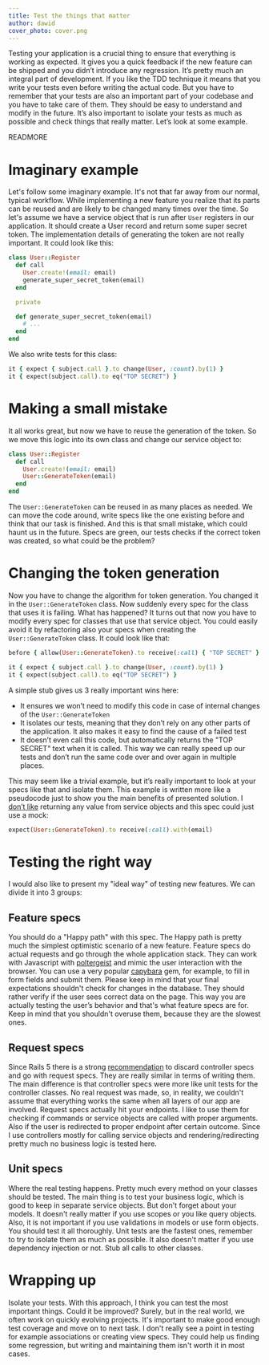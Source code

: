 ```yaml
---
title: Test the things that matter
author: dawid
cover_photo: cover.png
---
```


Testing your application is a crucial thing to ensure that everything is working as expected. It gives you a quick feedback if the new feature can be shipped and you didn’t introduce any regression. It’s pretty much an integral part of development. If you like the TDD technique it means that you write your tests even before writing the actual code. But you have to remember that your tests are also an important part of your codebase and you have to take care of them. They should be easy to understand and modify in the future. It’s also important to isolate your tests as much as possible and check things that really matter. Let’s look at some example.

READMORE

# Imaginary example

Let's follow some imaginary example. It's not that far away from our normal, typical workflow. While implementing a new feature you realize that its parts can be reused and are likely to be changed many times over the time. So let's assume we have a service object that is run after `User` registers in our application. It should create a User record and return some super secret token. The implementation details of generating the token are not really important. It could look like this:

```ruby
class User::Register
  def call
    User.create!(email: email)
    generate_super_secret_token(email)
  end

  private

  def generate_super_secret_token(email)
    # ...
  end
end
```

We also write tests for this class:

```ruby
it { expect { subject.call }.to change(User, :count).by(1) }
it { expect(subject.call).to eq("TOP SECRET") }
```

# Making a small mistake

It all works great, but now we have to reuse the generation of the token. So we move this logic into its own class and change our service object to:

```ruby
class User::Register
  def call
    User.create!(email: email)
    User::GenerateToken(email)
  end
end
```

The `User::GenerateToken` can be reused in as many places as needed. We can move the code around, write specs like the one existing before and think that our task is finished. And this is that small mistake, which could haunt us in the future. Specs are green, our tests checks if the correct token was created, so what could be the problem?

# Changing the token generation

Now you have to change the algorithm for token generation. You changed it in the `User::GenerateToken` class. Now suddenly every spec for the class that uses it is failing. What has happened? It turns out that now you have to modify every spec for classes that use that service object. You could easily avoid it by refactoring also your specs when creating the `User::GenerateToken` class. It could look like that:

```ruby
before { allow(User::GenerateToken).to receive(:call) { "TOP SECRET" } }

it { expect { subject.call }.to change(User, :count).by(1) }
it { expect(subject.call).to eq("TOP SECRET") }
```

A simple stub gives us 3 really important wins here:

- It ensures we won’t need to modify this code in case of internal changes of the `User::GenerateToken`
- It isolates our tests, meaning that they don’t rely on any other parts of the application. It also makes it easy to find the cause of a failed test
- It doesn’t even call this code, but automatically returns the "TOP SECRET" text when it is called. This way we can really speed up our tests and don’t run the same code over and over again in multiple places.

This may seem like a trivial example, but it’s really important to look at your specs like that and isolate them. This example is written more like a pseudocode just to show you the main benefits of presented solution. I [don’t like](https://blog.ragnarson.com/2016/10/19/are-service-objects-enough.html) returning any value from service objects and this spec could just use a mock:

```ruby
expect(User::GenerateToken).to receive(:call).with(email)
```

# Testing the right way

I would also like to present my "ideal way" of testing new features. We can divide it into 3 groups:

## Feature specs

You should do a "Happy path" with this spec. The Happy path is pretty much the simplest optimistic scenario of a new feature. Feature specs do actual requests and go through the whole application stack. They can work with Javascript with [poltergeist](https://github.com/teampoltergeist/poltergeist) and mimic the user interaction with the browser. You can use a very popular [capybara](https://github.com/teamcapybara/capybara) gem, for example, to fill in form fields and submit them. Please keep in mind that your final expectations shouldn't check for changes in the database. They should rather verify if the user sees correct data on the page. This way you are actually testing the user’s behavior and that's what feature specs are for. Keep in mind that you shouldn't overuse them, because they are the slowest ones.

## Request specs

Since Rails 5 there is a strong [recommendation](https://github.com/rails/rails/issues/18950) to discard controller specs and go with request specs. They are really similar in terms of writing them. The main difference is that controller specs were more like unit tests for the controller classes. No real request was made, so, in reality, we couldn't assume that everything works the same when all layers of our app are involved. Request specs actually hit your endpoints. I like to use them for checking if commands or service objects are called with proper arguments. Also if the user is redirected to proper endpoint after certain outcome. Since I use controllers mostly for calling service objects and rendering/redirecting pretty much no business logic is tested here.

## Unit specs

Where the real testing happens. Pretty much every method on your classes should be tested. The main thing is to test your business logic, which is good to keep in separate service objects. But don't forget about your models. It doesn't really matter if you use scopes or you like query objects. Also, it is not important if you use validations in models or use form objects. You should test it all thoroughly. Unit tests are the fastest ones, remember to try to isolate them as much as possible. It also doesn't matter if you use dependency injection or not. Stub all calls to other classes.

# Wrapping up

Isolate your tests. With this approach, I think you can test the most important things. Could it be improved? Surely, but in the real world, we often work on quickly evolving projects. It's important to make good enough test coverage and move on to next task. I don't really see a point in testing for example associations or creating view specs. They could help us finding some regression, but writing and maintaining them isn't worth it in most cases.
